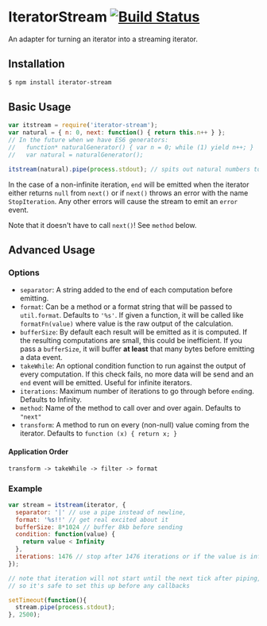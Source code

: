 # IteratorStream [![Build Status](https://secure.travis-ci.org/brianloveswords/iterator-stream.png)](http://travis-ci.org/brianloveswords/iterator-stream)

An adapter for turning an iterator into a streaming iterator.

## Installation

```bash
$ npm install iterator-stream
```

## Basic Usage

```js
var itstream = require('iterator-stream');
var natural = { n: 0, next: function() { return this.n++ } };
// In the future when we have ES6 generators: 
//   function* naturalGenerator() { var n = 0; while (1) yield n++; }
//   var natural = naturalGenerator();

itstream(natural).pipe(process.stdout); // spits out natural numbers to stdout
```

In the case of a non-infinite iteration, `end` will be emitted when the
iterator either returns `null` from `next()` or if `next()` throws an
error with the name `StopIteration`. Any other errors will cause the
stream to emit an `error` event.

Note that it doesn't have to call `next()`! See `method` below.

## Advanced Usage

### Options
- `separator`: A string added to the end of each computation before
  emitting. 
- `format`: Can be a method or a format string that will be passed to
  `util.format`. Defaults to `'%s'`. If given a function, it will be
  called like `formatFn(value)` where value is the raw output of the
  calculation.
- `bufferSize`: By default each result will be emitted as it is
  computed. If the resulting computations are small, this could be
  inefficient. If you pass a `bufferSize`, it will buffer **at least**
  that many bytes before emitting a data event.
- `takeWhile`: An optional condition function to run against the output
  of every computation. If this check fails, no more data will be send
  and an `end` event will be emitted. Useful for infinite iterators.
- `iterations`: Maximum number of iterations to go through before
  `end`ing. Defaults to Infinity.
- `method`: Name of the method to call over and over again. Defaults to
  `"next"`
- `transform`: A method to run on every (non-null) value coming from the
  iterator. Defaults to `function (x) { return x; }`

#### Application Order
```
transform -> takeWhile -> filter -> format
```

### Example

```js
var stream = itstream(iterator, {
  separator: '|' // use a pipe instead of newline,
  format: '%s!!' // get real excited about it
  bufferSize: 8*1024 // buffer 8kb before sending
  condition: function(value) {
    return value < Infinity
  },
  iterations: 1476 // stop after 1476 iterations or if the value is infinity
});

// note that iteration will not start until the next tick after piping,
// so it's safe to set this up before any callbacks

setTimeout(function(){
  stream.pipe(process.stdout);
}, 2500);
```
